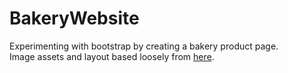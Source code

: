 # BakeryWebsite

Experimenting with bootstrap by creating a bakery product page.  
Image assets and layout based loosely from [here](https://www.saintgermainbakery.com/on/product-category/cake/).
